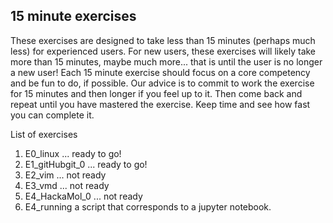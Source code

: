 ## 15 minute exercises

These exercises are designed to take less than 15 minutes (perhaps much less) for experienced users.  For new users, these exercises will likely take more than 15 minutes, maybe much more... that is until the user is no longer a new user!  Each 15 minute exercise should focus on a core competency and be fun to do, if possible.  Our advice is to commit to work the exercise for 15 minutes and then longer if you feel up to it.  Then come back and repeat until you have mastered the exercise. Keep time and see how fast you can complete it.

List of exercises
  1. E0_linux       ... ready to go!
  2. E1_gitHubgit_0 ... ready to go!  
  3. E2_vim         ... not ready
  4. E3_vmd         ... not ready
  5. E4_HackaMol_0  ... not ready
  6. E4_running a script that corresponds to a jupyter notebook.
